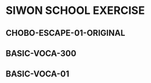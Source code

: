 SIWON SCHOOL EXERCISE
=====================

## CHOBO-ESCAPE-01-ORIGINAL

## BASIC-VOCA-300

## BASIC-VOCA-01
